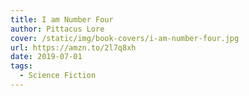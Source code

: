 ```yaml
---
title: I am Number Four
author: Pittacus Lore
cover: /static/img/book-covers/i-am-number-four.jpg
url: https://amzn.to/2l7q8xh
date: 2019-07-01
tags:
  - Science Fiction
---
```

